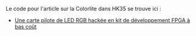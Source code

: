 Le code pour l'article sur la Colorlite dans HK35 se trouve ici :
* [Une carte pilote de LED RGB hackée en kit de développement FPGA à bas coût](https://github.com/Martoni/MartoniColorlight)
